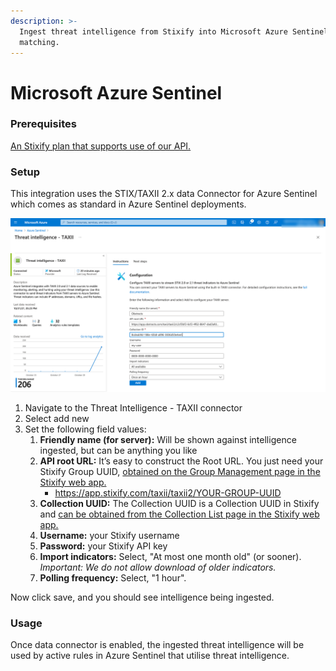 ```yaml
---
description: >-
  Ingest threat intelligence from Stixify into Microsoft Azure Sentinel for log
  matching.
---
```


# Microsoft Azure Sentinel

### Prerequisites

[An Stixify plan that supports use of our API.](https://www.stixify.com/pricing/)

### Setup

This integration uses the STIX/TAXII 2.x data Connector for Azure Sentinel which comes as standard in Azure Sentinel deployments.

![STIX/TAXII 2.x data Connector for Azure Sentinel](../.gitbook/assets/obstracts-azure-taxii-connector-setup.png)

1. Navigate to the Threat Intelligence - TAXII connector&#x20;
2. Select add new
3. Set the following field values:
   1. **Friendly name (for server):** Will be shown against intelligence ingested, but can be anything you like
   2. **API root URL:** It’s easy to construct the Root URL. You just need your Stixify Group UUID, [obtained on the Group Management page in the Stixify web app.](https://app.stixify.com/user/manage\_group)
      * https://app.stixify.com/taxii/taxii2/YOUR-GROUP-UUID
   3. **Collection UUID:** The Collection UUID is a Collection UUID in Stixify and [can be obtained from the Collection List page in the Stixify web app.](https://app.stixify.com/collection/list/)
   4. **Username:** your Stixify username
   5. **Password:** your Stixify API key
   6. **Import indicators:** Select, "At most one month old" (or sooner). _Important: We do not allow download of older indicators._
   7. **Polling frequency:** Select, "1 hour".

Now click save, and you should see intelligence being ingested.

### Usage

Once data connector is enabled, the ingested threat intelligence will be used by active rules in Azure Sentinel that utilise threat intelligence.
